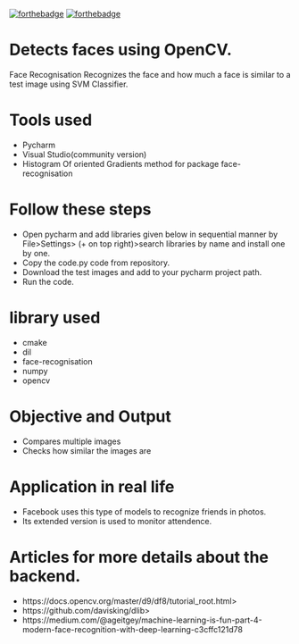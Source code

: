 [![forthebadge](https://forthebadge.com/images/badges/made-with-python.svg)](https://forthebadge.com)
[![forthebadge](https://forthebadge.com/images/badges/check-it-out.svg)](https://forthebadge.com)
# Detects faces using OpenCV.
Face Recognisation
Recognizes the face and how much a face is similar to a test image using SVM Classifier. 
<!DOCTYPE html>
<html lang = "en">
<head>
    <meta charset="utf-8" />
    <link rel="stylesheet" href="main.css">
</head>

<h1>Tools used</h1>
<p title=Tools used>
<ul>
    <li>Pycharm</li>
  <li>Visual Studio(community version)</li>
  <li>Histogram Of oriented Gradients method for package face-recognisation</li>
</ul>
</p>

<h1>Follow these steps </h1>
<p title=Follow these steps>
<ul>
  <li>Open pycharm and add libraries given below in sequential manner by File>Settings> (+ on top right)>search libraries by name and install one by one.</li>
  <li>Copy the code.py code from repository.</li>
    <li>Download the test images and add to your pycharm project path.</li>
    <li>Run the code.</li>
</ul>
</p>

<h1>library used</h1>
<p title=Library used->
<ul>
    <li>cmake</li>
  <li>dil</li>
  <li>face-recognisation</li>
  <li>numpy </li>
    <li>opencv</li>

</ul>
</p>

<body>
  <h1> Objective and Output</h1>
<p title=  Objective and Output>
<ul>
<li>Compares multiple images </li>
<li>Checks how similar the images are</li>
</ul>
</p>
<h1>Application in real life</h1>
<p title=Application in real life>
<ul>
    <li>Facebook uses this type of models to recognize friends in photos.</li>
  <li>Its extended version is used to monitor attendence.</li>
</ul>
</p>
  <h1>Articles for more details about the backend.</h1>
<p title=Articles for more details about the backend. >
<ul>
    <li>https://docs.opencv.org/master/d9/df8/tutorial_root.html>
<li>https://github.com/davisking/dlib>
<li>https://medium.com/@ageitgey/machine-learning-is-fun-part-4-modern-face-recognition-with-deep-learning-c3cffc121d78</li>
</ul>
</p>

</body>
</html>


